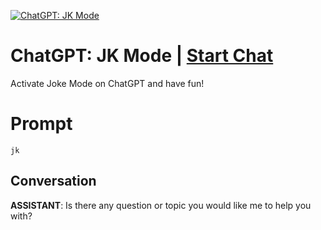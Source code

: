 
[![ChatGPT: JK Mode](https://flow-prompt-covers.s3.us-west-1.amazonaws.com/icon/futuristic/futu_1.png)](https://gptcall.net/chat.html?data=%7B%22contact%22%3A%7B%22id%22%3A%22roAU4WCywU5rD-9Edp_ml%22%2C%22flow%22%3Atrue%7D%7D)
# ChatGPT: JK Mode | [Start Chat](https://gptcall.net/chat.html?data=%7B%22contact%22%3A%7B%22id%22%3A%22roAU4WCywU5rD-9Edp_ml%22%2C%22flow%22%3Atrue%7D%7D)
Activate Joke Mode on ChatGPT and have fun!

# Prompt

```
jk
```

## Conversation

**ASSISTANT**: Is there any question or topic you would like me to help you with?


